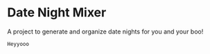# Date Night Mixer

A project to generate and organize date nights for you and your boo!

```aidl
Heyyooo
```